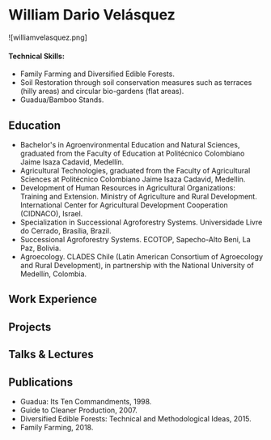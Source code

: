 # William Dario Velásquez 
![williamvelasquez.png]
#### Technical Skills:     
- Family Farming and Diversified Edible Forests.
- Soil Restoration through soil conservation measures such as terraces (hilly areas) and circular bio-gardens (flat areas).
- Guadua/Bamboo Stands.

## Education
- Bachelor's in Agroenvironmental Education and Natural Sciences, graduated from the Faculty of Education at Politécnico Colombiano Jaime Isaza Cadavid, Medellín.
- Agricultural Technologies, graduated from the Faculty of Agricultural Sciences at Politécnico Colombiano Jaime Isaza Cadavid, Medellín.
- Development of Human Resources in Agricultural Organizations: Training and Extension. Ministry of Agriculture and Rural Development. International Center for Agricultural Development Cooperation (CIDNACO), Israel.
- Specialization in Successional Agroforestry Systems. Universidade Livre do Cerrado, Brasília, Brazil.
- Successional Agroforestry Systems. ECOTOP, Sapecho-Alto Beni, La Paz, Bolivia.
- Agroecology. CLADES Chile (Latin American Consortium of Agroecology and Rural Development), in partnership with the National University of Medellín, Colombia.

## Work Experience


## Projects


## Talks & Lectures

## Publications
- Guadua: Its Ten Commandments, 1998.
- Guide to Cleaner Production, 2007.
- Diversified Edible Forests: Technical and Methodological Ideas, 2015.
- Family Farming, 2018.

